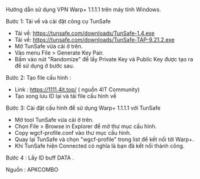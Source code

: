 

Hướng dẫn sử dụng VPN Warp+ 1.1.1.1 trên máy tính Windows.

Bước 1: Tải về và cài đặt công cụ TunSafe 
+ Tải về: https://tunsafe.com/downloads/TunSafe-1.4.exe
+ Tải về: https://tunsafe.com/downloads/TunSafe-TAP-9.21.2.exe
+ Mở TunSafe vừa cài ở trên.
+ Vào menu File > Generate Key Pair.
+ Bấm vào nút "Randomize" để lấy Private Key và Public Key được tạo ra để sử dụng ở bước sau.

Bước 2: Tạo file cấu hình :
+ Link : https://1111.4it.top/ ( nguồn 4IT Community)
+ Tạo xong lưu ID lại và tải file cấu hình về 

Bước 3: Cài đặt cấu hình để sử dụng Warp+ 1.1.1.1 với TunSafe
+ Mở tool TunSafe vừa cài ở trên.
+ Chọn File > Browse in Explorer để mở thư mục cấu hình.
+ Copy wgcf-profile.conf vào thư mục cấu hình.
+ Quay lại TunSafe và chọn "wgcf-profile" trong list để kết nối tới Warp+.
+ Khi TunSafe hiện Connected có nghĩa là bạn đã kết nối thành công.

Bước 4 : Lấy ID buff DATA .

Nguồn : APKCOMBO


